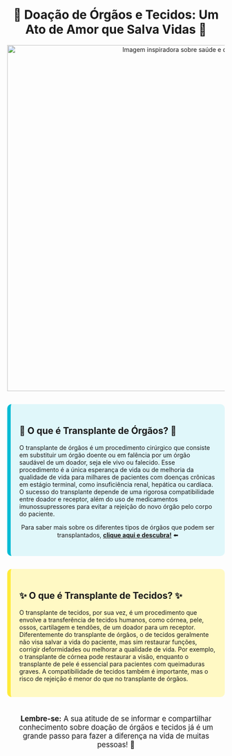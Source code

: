 <h1 align="center">💖 Doação de Órgãos e Tecidos: Um Ato de Amor que Salva Vidas 💖</h1>

<p align="center">
  <img src="https://images.unsplash.com/photo-1519494026892-01932f035f91?ixlib=rb-1.2.1&auto=format&fit=crop&w=1350&q=80" alt="Imagem inspiradora sobre saúde e doação" width="800">
</p>

<div style="background-color: #e0f7fa; padding: 20px; border-radius: 10px; border-left: 8px solid #00bcd4; margin: 30px 0;">
  <h2>🌟 O que é Transplante de Órgãos? 🌟</h2>
  <p>
    O transplante de órgãos é um procedimento cirúrgico que consiste em substituir um órgão doente ou em falência por um órgão saudável de um doador, seja ele vivo ou falecido. Esse procedimento é a única esperança de vida ou de melhoria da qualidade de vida para milhares de pacientes com doenças crônicas em estágio terminal, como insuficiência renal, hepática ou cardíaca. O sucesso do transplante depende de uma rigorosa compatibilidade entre doador e receptor, além do uso de medicamentos imunossupressores para evitar a rejeição do novo órgão pelo corpo do paciente.
  </p>
  <p style="text-align: center;">
    Para saber mais sobre os diferentes tipos de órgãos que podem ser transplantados, <strong><a href="variedades-orgaos.md">clique aqui e descubra!</a></strong> ⬅️
  </p>
</div>

<div style="background-color: #fff9c4; padding: 20px; border-radius: 10px; border-left: 8px solid #ffeb3b; margin: 30px 0;">
  <h2>✨ O que é Transplante de Tecidos? ✨</h2>
  <p>
    O transplante de tecidos, por sua vez, é um procedimento que envolve a transferência de tecidos humanos, como córnea, pele, ossos, cartilagem e tendões, de um doador para um receptor. Diferentemente do transplante de órgãos, o de tecidos geralmente não visa salvar a vida do paciente, mas sim restaurar funções, corrigir deformidades ou melhorar a qualidade de vida. Por exemplo, o transplante de córnea pode restaurar a visão, enquanto o transplante de pele é essencial para pacientes com queimaduras graves. A compatibilidade de tecidos também é importante, mas o risco de rejeição é menor do que no transplante de órgãos.
  </p>
</div>


<p align="center" style="font-size: 1.2em; margin-top: 40px;">
  <strong>Lembre-se:</strong> A sua atitude de se informar e compartilhar conhecimento sobre doação de órgãos e tecidos já é um grande passo para fazer a diferença na vida de muitas pessoas! 🚀
</p>
